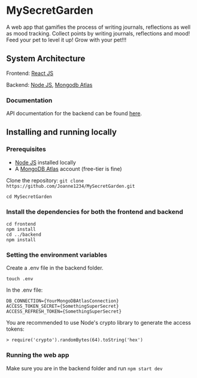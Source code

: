 # MySecretGarden

A web app that gamifies the process of writing journals, reflections as well as mood tracking. Collect points by writing journals, reflections and mood! Feed your pet to level it up! Grow with your pet!!!

## System Architecture
Frontend: [React JS](https://reactjs.org)

Backend: [Node JS](https://nodejs.org/en/), [Mongodb Atlas](https://www.mongodb.com/cloud/atlas)

### Documentation
API documentation for the backend can be found [here](https://app.swaggerhub.com/apis-docs/MySecretGarden/MySecretGarden/1.0.0).


## Installing and running locally
### Prerequisites
- [Node JS](https://nodejs.org/en/) installed locally
- A [MongoDB Atlas](https://www.mongodb.com/cloud/atlas) account (free-tier is fine)

Clone the repository: 
```git clone https://github.com/Joanne1234/MySecretGarden.git```

`cd MySecretGarden`

### Install the dependencies for both the frontend and backend
```
cd frontend
npm install
cd ../backend
npm install
```

### Setting the environment variables
Create a .env file in the backend folder. 
```
touch .env
```
In the .env file: 
```
DB_CONNECTION={YourMongoDBAtlasConnection} 
ACCESS_TOKEN_SECRET={SomethingSuperSecret} 
ACCESS_REFRESH_TOKEN={SomethingSuperSecret}
```
You are recommended to use Node's crypto library to generate the access tokens:

```> require('crypto').randomBytes(64).toString('hex')```

### Running the web app
Make sure you are in the backend folder and run `npm start dev`
